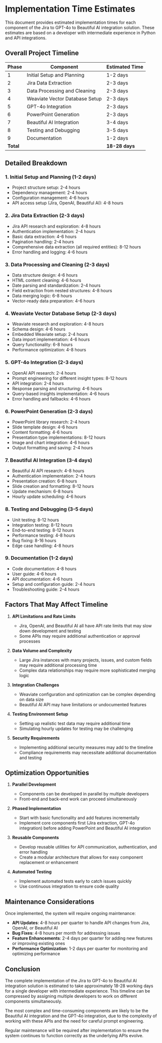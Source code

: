# Implementation Time Estimates

This document provides estimated implementation times for each component of the Jira to GPT-4o to Beautiful AI integration solution. These estimates are based on a developer with intermediate experience in Python and API integrations.

## Overall Project Timeline

| Phase | Component | Estimated Time |
|-------|-----------|----------------|
| 1 | Initial Setup and Planning | 1-2 days |
| 2 | Jira Data Extraction | 2-3 days |
| 3 | Data Processing and Cleaning | 2-3 days |
| 4 | Weaviate Vector Database Setup | 2-3 days |
| 5 | GPT-4o Integration | 2-3 days |
| 6 | PowerPoint Generation | 2-3 days |
| 7 | Beautiful AI Integration | 3-4 days |
| 8 | Testing and Debugging | 3-5 days |
| 9 | Documentation | 1-2 days |
| **Total** | | **18-28 days** |

## Detailed Breakdown

### 1. Initial Setup and Planning (1-2 days)
- Project structure setup: 2-4 hours
- Dependency management: 2-4 hours
- Configuration management: 4-6 hours
- API access setup (Jira, OpenAI, Beautiful AI): 4-8 hours

### 2. Jira Data Extraction (2-3 days)
- Jira API research and exploration: 4-8 hours
- Authentication implementation: 2-4 hours
- Basic data extraction: 4-6 hours
- Pagination handling: 2-4 hours
- Comprehensive data extraction (all required entities): 8-12 hours
- Error handling and logging: 4-6 hours

### 3. Data Processing and Cleaning (2-3 days)
- Data structure design: 4-6 hours
- HTML content cleaning: 4-6 hours
- Date parsing and standardization: 2-4 hours
- Field extraction from nested structures: 4-8 hours
- Data merging logic: 6-8 hours
- Vector-ready data preparation: 4-6 hours

### 4. Weaviate Vector Database Setup (2-3 days)
- Weaviate research and exploration: 4-8 hours
- Schema design: 4-6 hours
- Embedded Weaviate setup: 2-4 hours
- Data import implementation: 4-6 hours
- Query functionality: 6-8 hours
- Performance optimization: 4-8 hours

### 5. GPT-4o Integration (2-3 days)
- OpenAI API research: 2-4 hours
- Prompt engineering for different insight types: 8-12 hours
- API integration: 2-4 hours
- Response parsing and structuring: 4-6 hours
- Query-based insights implementation: 4-6 hours
- Error handling and fallbacks: 4-6 hours

### 6. PowerPoint Generation (2-3 days)
- PowerPoint library research: 2-4 hours
- Slide template design: 4-6 hours
- Content formatting: 4-6 hours
- Presentation type implementations: 8-12 hours
- Image and chart integration: 4-6 hours
- Output formatting and saving: 2-4 hours

### 7. Beautiful AI Integration (3-4 days)
- Beautiful AI API research: 4-8 hours
- Authentication implementation: 2-4 hours
- Presentation creation: 6-8 hours
- Slide creation and formatting: 8-12 hours
- Update mechanism: 6-8 hours
- Hourly update scheduling: 4-6 hours

### 8. Testing and Debugging (3-5 days)
- Unit testing: 8-12 hours
- Integration testing: 8-12 hours
- End-to-end testing: 8-12 hours
- Performance testing: 4-8 hours
- Bug fixing: 8-16 hours
- Edge case handling: 4-8 hours

### 9. Documentation (1-2 days)
- Code documentation: 4-8 hours
- User guide: 4-6 hours
- API documentation: 4-6 hours
- Setup and configuration guide: 2-4 hours
- Troubleshooting guide: 2-4 hours

## Factors That May Affect Timeline

1. **API Limitations and Rate Limits**
   - Jira, OpenAI, and Beautiful AI all have API rate limits that may slow down development and testing
   - Some APIs may require additional authentication or approval processes

2. **Data Volume and Complexity**
   - Large Jira instances with many projects, issues, and custom fields may require additional processing time
   - Complex data relationships may require more sophisticated merging logic

3. **Integration Challenges**
   - Weaviate configuration and optimization can be complex depending on data size
   - Beautiful AI API may have limitations or undocumented features

4. **Testing Environment Setup**
   - Setting up realistic test data may require additional time
   - Simulating hourly updates for testing may be challenging

5. **Security Requirements**
   - Implementing additional security measures may add to the timeline
   - Compliance requirements may necessitate additional documentation and testing

## Optimization Opportunities

1. **Parallel Development**
   - Components can be developed in parallel by multiple developers
   - Front-end and back-end work can proceed simultaneously

2. **Phased Implementation**
   - Start with basic functionality and add features incrementally
   - Implement core components first (Jira extraction, GPT-4o integration) before adding PowerPoint and Beautiful AI integration

3. **Reusable Components**
   - Develop reusable utilities for API communication, authentication, and error handling
   - Create a modular architecture that allows for easy component replacement or enhancement

4. **Automated Testing**
   - Implement automated tests early to catch issues quickly
   - Use continuous integration to ensure code quality

## Maintenance Considerations

Once implemented, the system will require ongoing maintenance:

- **API Updates**: 4-8 hours per quarter to handle API changes from Jira, OpenAI, or Beautiful AI
- **Bug Fixes**: 4-8 hours per month for addressing issues
- **Feature Enhancements**: 2-4 days per quarter for adding new features or improving existing ones
- **Performance Optimization**: 1-2 days per quarter for monitoring and optimizing performance

## Conclusion

The complete implementation of the Jira to GPT-4o to Beautiful AI integration solution is estimated to take approximately 18-28 working days for a single developer with intermediate experience. This timeline can be compressed by assigning multiple developers to work on different components simultaneously.

The most complex and time-consuming components are likely to be the Beautiful AI integration and the GPT-4o integration, due to the complexity of working with these APIs and the need for careful prompt engineering.

Regular maintenance will be required after implementation to ensure the system continues to function correctly as the underlying APIs evolve.

